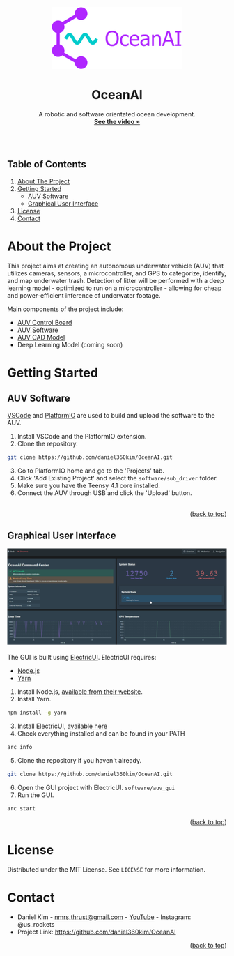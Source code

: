 
<!-- Project Logo -->
<div align="center">

<a href="https://github.com/daniel360kim/OceanAI">
    <img src="Resources/project_images/logo/logo.png" alt="Logo" width="300" height="142">
</a>
  <h1 align="center">OceanAI</h1>
  
  <p align="center">
    A robotic and software orientated ocean development.
    <br />
    <a href="https://www.youtube.com/watch?v=q8Th1xE_4uQ&ab_channel=NMRocketry"><strong>See the video »</strong></a>
    <br />
    <br />
  </p>
</div>

<br>
  <h2>Table of Contents</h2>
  <ol>
    <li>
      <a href="#about-the-project">About The Project</a>
    </li>
    <li>
      <a href="#getting-started">Getting Started</a>
      <ul>
        <li><a href="#AUV Software">AUV Software</a></li>
        <li><a href="#Graphical User Interface">Graphical User Interface</a></li>
      </ul>
    </li>
    <li><a href="#license">License</a></li>
    <li><a href="#contact">Contact</a></li>
  </ol>


# About the Project
This project aims at creating an autonomous underwater vehicle (AUV) that utilizes cameras, sensors, a microcontroller, and GPS to categorize, identify, and map underwater trash. Detection of litter will be performed with a deep learning model - optimized to run on a microcontroller - allowing for cheap and power-efficient inference of underwater footage.

Main components of the project include:
* [AUV Control Board](https://github.com/daniel360kim/OceanAI/tree/master/PCBs)
* [AUV Software](https://github.com/daniel360kim/OceanAI/tree/master/software/sub_driver)
* [AUV CAD Model](https://github.com/daniel360kim/OceanAI/tree/master/CAD)
* Deep Learning Model (coming soon)

# Getting Started
## AUV Software
[VSCode](https://code.visualstudio.com/) and
[PlatformIO](https://platformio.org/) are used to build and upload the software to the AUV.
1. Install VSCode and the PlatformIO extension.
2. Clone the repository.
```sh
git clone https://github.com/daniel360kim/OceanAI.git
```
3. Go to PlatformIO home and go to the 'Projects' tab.
4. Click 'Add Existing Project' and select the `software/sub_driver` folder.
5. Make sure you have the Teensy 4.1 core installed.
6. Connect the AUV through USB and click the 'Upload' button.
<br></br>

<p align="right">(<a href="#readme-top">back to top</a>)</p>

## Graphical User Interface

![1](Resources/project_images/gui/1.png)
<br></br>
The GUI is built using [ElectricUI](https://electricui.com/). ElectricUI requires:
* [Node.js](https://nodejs.org/en/)
* [Yarn](https://yarnpkg.com/)

1. Install Node.js, [available from their website](https://nodejs.org/en/).
2. Install Yarn.
```sh
npm install -g yarn
```
3. Install ElectricUI, [available here](https://registry.eui.io/arc/latest/arc_latest_windows_amd64.msi)
4. Check everything installed and can be found in your PATH
```sh
arc info
```
5. Clone the repository if you haven't already.
```sh
git clone https://github.com/daniel360kim/OceanAI.git
```
6. Open the GUI project with ElectricUI. `software/auv_gui`
7. Run the GUI.
```sh
arc start
```

<p align="right">(<a href="#readme-top">back to top</a>)</p>

# License
Distributed under the MIT License. See `LICENSE` for more information.

# Contact
* Daniel Kim - nmrs.thrust@gmail.com - [YouTube](https://www.youtube.com/channel/UC0VazqJrUQiJGd_Tedn47zA) - Instagram: @us_rockets
* Project Link: https://github.com/daniel360kim/OceanAI 

<p align="right">(<a href="#readme-top">back to top</a>)</p>